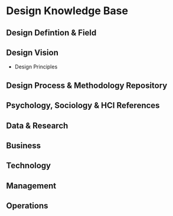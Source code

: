 # Design Knowledge Base

## Design Defintion & Field

## Design Vision
- Design Principles

## Design Process & Methodology Repository

## Psychology, Sociology & HCI References

## Data & Research

## Business

## Technology

## Management

## Operations